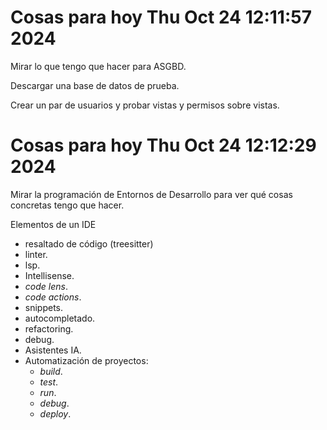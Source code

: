 # Cosas para hoy Thu Oct 24 12:11:57 2024

Mirar lo que tengo que hacer para ASGBD.

Descargar una base de datos de prueba.

Crear un par de usuarios y probar vistas y permisos sobre vistas.

# Cosas para hoy Thu Oct 24 12:12:29 2024

Mirar la programación de Entornos de Desarrollo para ver qué cosas concretas tengo que hacer.

Elementos de un IDE

* resaltado de código (treesitter)
* linter.
* lsp.
* Intellisense.
* _code lens_.
* _code actions_.
* snippets.
* autocompletado.
* refactoring.
* debug.
* Asistentes IA.
* Automatización de proyectos:
  - _build_.
  - _test_.
  - _run_.
  - _debug_.
  - _deploy_.

